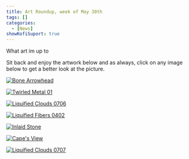 ```yaml
---
title: Art Roundup, week of May 30th
tags: []
categories:
  - [News]
showKofiSuport: true
---
```

What art im up to<!-- more -->

Sit back and enjoy the artwork below and as always, click on any image below to get a better look at the picture.

<div class="center">

[![Bone Arrowhead](IMAGE-LINK "Bone Arrowhead")](PAGE-URL)

</div>

<div class="center">

[![Twirled Metal 01](IMAGE-LINK "Twirled Metal 01")](PAGE-URL)

</div>

<div class="center">

[![Liquified Clouds 0706](IMAGE-LINK "Liquified Clouds 0706")](PAGE-URL)

</div>

<div class="center">

[![Liquified Fibers 0402](IMAGE-LINK "Liquified Fibers 0402")](PAGE-URL)

</div>

<div class="center">

[![Inlaid Stone](IMAGE-LINK "Inlaid Stone")](PAGE-URL)

</div>

<div class="center">

[![Cape's View](IMAGE-LINK "Cape's View")](PAGE-URL)

</div>

<div class="center">

[![Liquified Clouds 0707](IMAGE-LINK "Liquified Clouds 0707")](PAGE-URL)

</div>